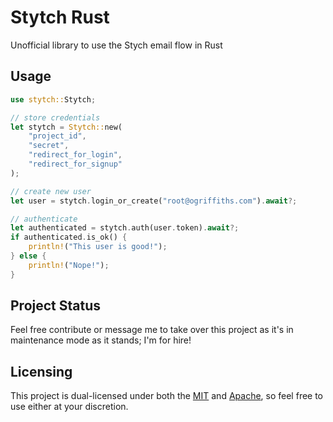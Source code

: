 # Stytch Rust

Unofficial library to use the Stych email flow in Rust

## Usage

```rust
use stytch::Stytch;

// store credentials
let stytch = Stytch::new(
    "project_id",
    "secret",
    "redirect_for_login",
    "redirect_for_signup"
);

// create new user
let user = stytch.login_or_create("root@ogriffiths.com").await?;

// authenticate
let authenticated = stytch.auth(user.token).await?;
if authenticated.is_ok() {
    println!("This user is good!");
} else {
    println!("Nope!");
}
```

## Project Status

Feel free contribute or message me to take over this project as it's in maintenance mode as it stands; I'm for hire!

## Licensing

This project is dual-licensed under both the [MIT](https://github.com/Owez/argi/blob/master/LICENSE-MIT) and [Apache](https://github.com/Owez/argi/blob/master/LICENSE-APACHE), so feel free to use either at your discretion.
